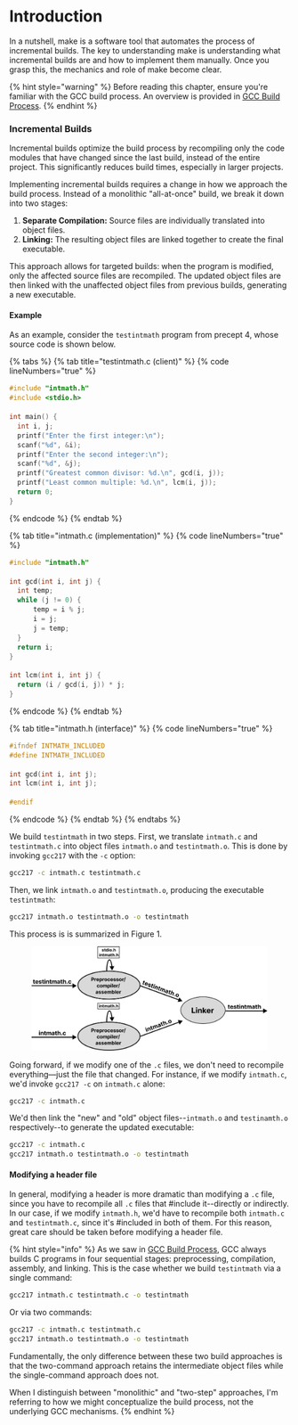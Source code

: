 # Introduction

In a nutshell, make is a software tool that automates the process of incremental builds. The key to understanding make is understanding what incremental builds are and how to implement them manually. Once you grasp this, the mechanics and role of make become clear.

{% hint style="warning" %}
Before reading this chapter, ensure you're familiar with the GCC build process. An overview is provided in [GCC Build Process](broken-reference/).
{% endhint %}

### **Incremental Builds**

Incremental builds optimize the build process by recompiling only the code modules that have changed since the last build, instead of the entire project. This significantly reduces build times, especially in larger projects.

Implementing incremental builds requires a change in how we approach the build process. Instead of a monolithic "all-at-once" build, we break it down into two stages:

1. **Separate Compilation:** Source files are individually translated into object files.&#x20;
2. **Linking:** The resulting object files are linked together to create the final executable.&#x20;

This approach allows for targeted builds: when the program is modified, only the affected source files are recompiled. The updated object files are then linked with the unaffected object files from previous builds, generating a new executable. &#x20;

#### Example

As an example, consider the `testintmath` program from precept 4, whose source code is shown below.

{% tabs %}
{% tab title="testintmath.c (client)" %}
{% code lineNumbers="true" %}
```c
#include "intmath.h"
#include <stdio.h>

int main() {
  int i, j;
  printf("Enter the first integer:\n");
  scanf("%d", &i);
  printf("Enter the second integer:\n");
  scanf("%d", &j);
  printf("Greatest common divisor: %d.\n", gcd(i, j));
  printf("Least common multiple: %d.\n", lcm(i, j));
  return 0;
}
```
{% endcode %}
{% endtab %}

{% tab title="intmath.c (implementation)" %}
{% code lineNumbers="true" %}
```c
#include "intmath.h"

int gcd(int i, int j) {
  int temp;
  while (j != 0) {
      temp = i % j;
      i = j;
      j = temp;
  }
  return i;
}

int lcm(int i, int j) {
  return (i / gcd(i, j)) * j;
}
```
{% endcode %}
{% endtab %}

{% tab title="intmath.h (interface)" %}
{% code lineNumbers="true" %}
```c
#ifndef INTMATH_INCLUDED
#define INTMATH_INCLUDED

int gcd(int i, int j);
int lcm(int i, int j);

#endif
```
{% endcode %}
{% endtab %}
{% endtabs %}

We build `testintmath` in two steps. First, we translate `intmath.c` and `testintmath.c` into object files `intmath.o` and `testintmath.o`. This is done by invoking `gcc217` with the `-c` option:&#x20;

```bash
gcc217 -c intmath.c testintmath.c 
```

Then, we link `intmath.o` and `testintmath.o`, producing the executable `testintmath`:

```bash
gcc217 intmath.o testintmath.o -o testintmath
```

This process is is summarized in Figure 1.

<figure><img src="../.gitbook/assets/Group 147 (4).png" alt="" width="563"><figcaption></figcaption></figure>

Going forward, if we modify one of the `.c` files, we don't need to recompile everything—just the file that changed. For instance, if we modify `intmath.c`, we'd invoke `gcc217 -c` on `intmath.c` alone:

```bash
gcc217 -c intmath.c
```

We'd then link the "new" and "old" object files--`intmath.o` and `testinamth.o` respectively--to generate the updated executable:&#x20;

```bash
gcc217 -c intmath.c
gcc217 intmath.o testintmath.o -o testintmath
```

#### Modifying a header file

In general, modifying a header is more dramatic than modifying a `.c` file, since you have to recompile all `.c` files that #include it--directly or indirectly. In our case, if we modify `intmath.h`, we'd have to recompile both `intmath.c` and `testintmath.c`, since it's #included in both of them. For this reason, great care should be taken before modifying a header file.&#x20;

{% hint style="info" %}
As we saw in [GCC Build Process](broken-reference/), GCC always builds C programs in four sequential stages: preprocessing, compilation, assembly, and linking. This is the case whether we build `testintmath` via a single command:

```bash
gcc217 intmath.c testintmath.c -o testintmath
```

Or via two commands:

```bash
gcc217 -c intmath.c testintmath.c 
gcc217 intmath.o testintmath.o -o testintmath
```

Fundamentally, the only difference between these two build approaches is that the two-command approach retains the intermediate object files while the single-command approach does not.

When I distinguish between "monolithic" and "two-step" approaches, I'm referring to how we might conceptualize the build process, not the underlying GCC mechanisms.
{% endhint %}
